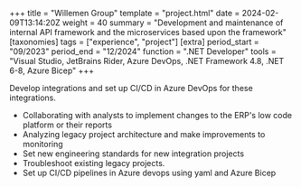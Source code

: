 +++
title = "Willemen Group"
template = "project.html"
date = 2024-02-09T13:14:20Z
weight = 40
summary = "Development and maintenance of internal API framework and the microservices based upon the framework"
[taxonomies]
tags = ["experience", "project"]
[extra]
period_start = "09/2023"
period_end = "12/2024"
function = ".NET Developer"
tools = "Visual Studio, JetBrains Rider, Azure DevOps, .NET Framework 4.8, .NET 6-8, Azure Bicep"
+++

Develop integrations and set up CI/CD in Azure DevOps for these integrations. 

* Collaborating with analysts to implement changes to the ERP's low code platform or their reports
* Analyzing legacy project architecture and make improvements to monitoring
* Set new engineering standards for new integration projects
* Troubleshoot existing legacy projects.
* Set up CI/CD pipelines in Azure devops using yaml and Azure Bicep